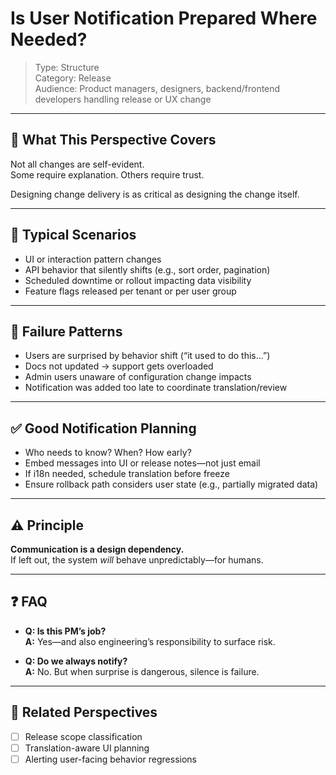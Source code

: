 # Is User Notification Prepared Where Needed?

> Type: Structure  
> Category: Release  
> Audience: Product managers, designers, backend/frontend developers handling release or UX change

---

## 🧠 What This Perspective Covers

Not all changes are self-evident.  
Some require explanation. Others require trust.

Designing change delivery is as critical as designing the change itself.

---

## 🔔 Typical Scenarios

- UI or interaction pattern changes  
- API behavior that silently shifts (e.g., sort order, pagination)  
- Scheduled downtime or rollout impacting data visibility  
- Feature flags released per tenant or per user group

---

## 🚨 Failure Patterns

- Users are surprised by behavior shift (“it used to do this…”)  
- Docs not updated → support gets overloaded  
- Admin users unaware of configuration change impacts  
- Notification was added too late to coordinate translation/review

---

## ✅ Good Notification Planning

- Who needs to know? When? How early?  
- Embed messages into UI or release notes—not just email  
- If i18n needed, schedule translation before freeze  
- Ensure rollback path considers user state (e.g., partially migrated data)

---

## ⚠️ Principle

**Communication is a design dependency.**  
If left out, the system *will* behave unpredictably—for humans.

---

## ❓ FAQ

- **Q: Is this PM’s job?**  
  **A:** Yes—and also engineering’s responsibility to surface risk.

- **Q: Do we always notify?**  
  **A:** No. But when surprise is dangerous, silence is failure.

---

## 🔗 Related Perspectives

- [ ] Release scope classification  
- [ ] Translation-aware UI planning  
- [ ] Alerting user-facing behavior regressions  
